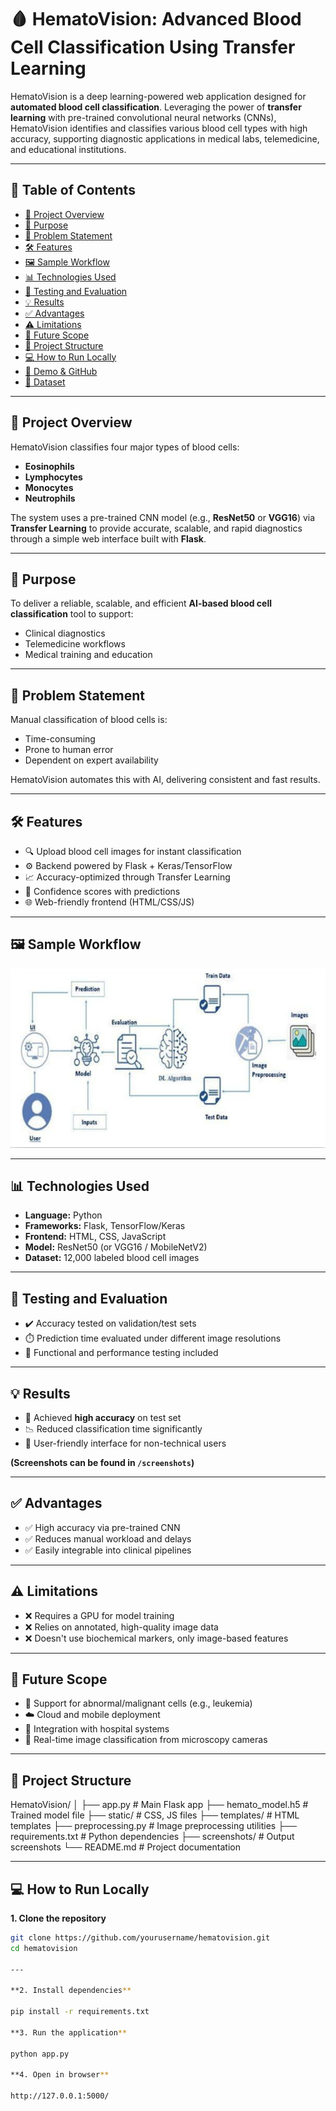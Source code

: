 # 🩸 HematoVision: Advanced Blood Cell Classification Using Transfer Learning

HematoVision is a deep learning-powered web application designed for **automated blood cell classification**. Leveraging the power of **transfer learning** with pre-trained convolutional neural networks (CNNs), HematoVision identifies and classifies various blood cell types with high accuracy, supporting diagnostic applications in medical labs, telemedicine, and educational institutions.

---

## 📌 Table of Contents

- [🚀 Project Overview](#-project-overview)
- [🎯 Purpose](#-purpose)
- [🧠 Problem Statement](#-problem-statement)
- [🛠️ Features](#-features)
- [🖼️ Sample Workflow](#-sample-workflow)
- [📊 Technologies Used](#-technologies-used)
- [🧪 Testing and Evaluation](#-testing-and-evaluation)
- [💡 Results](#-results)
- [✅ Advantages](#-advantages)
- [⚠️ Limitations](#️-limitations)
- [🔭 Future Scope](#-future-scope)
- [📁 Project Structure](#-project-structure)
- [💻 How to Run Locally](#-how-to-run-locally)
- [🔗 Demo & GitHub](#-demo--github)
- [📂 Dataset](#-dataset)

---

## 🚀 Project Overview

HematoVision classifies four major types of blood cells:
- **Eosinophils**
- **Lymphocytes**
- **Monocytes**
- **Neutrophils**

The system uses a pre-trained CNN model (e.g., **ResNet50** or **VGG16**) via **Transfer Learning** to provide accurate, scalable, and rapid diagnostics through a simple web interface built with **Flask**.

---

## 🎯 Purpose

To deliver a reliable, scalable, and efficient **AI-based blood cell classification** tool to support:
- Clinical diagnostics
- Telemedicine workflows
- Medical training and education

---

## 🧠 Problem Statement

Manual classification of blood cells is:
- Time-consuming
- Prone to human error
- Dependent on expert availability

HematoVision automates this with AI, delivering consistent and fast results.

---

## 🛠️ Features

- 🔍 Upload blood cell images for instant classification
- ⚙️ Backend powered by Flask + Keras/TensorFlow
- 📈 Accuracy-optimized through Transfer Learning
- 💬 Confidence scores with predictions
- 🌐 Web-friendly frontend (HTML/CSS/JS)

---

## 🖼️ Sample Workflow

![Workflow](static/Screenshot%202025-06-30%20181026.png)


---

## 📊 Technologies Used

- **Language:** Python
- **Frameworks:** Flask, TensorFlow/Keras
- **Frontend:** HTML, CSS, JavaScript
- **Model:** ResNet50 (or VGG16 / MobileNetV2)
- **Dataset:** 12,000 labeled blood cell images

---

## 🧪 Testing and Evaluation

- ✔️ Accuracy tested on validation/test sets
- ⏱️ Prediction time evaluated under different image resolutions
- 🧪 Functional and performance testing included

---

## 💡 Results

- 🧠 Achieved **high accuracy** on test set
- 📉 Reduced classification time significantly
- 📸 User-friendly interface for non-technical users

**(Screenshots can be found in `/screenshots`)**

---

## ✅ Advantages

- ✅ High accuracy via pre-trained CNN
- ✅ Reduces manual workload and delays
- ✅ Easily integrable into clinical pipelines

---

## ⚠️ Limitations

- ❌ Requires a GPU for model training
- ❌ Relies on annotated, high-quality image data
- ❌ Doesn't use biochemical markers, only image-based features

---

## 🔭 Future Scope

- 🔬 Support for abnormal/malignant cells (e.g., leukemia)
- ☁️ Cloud and mobile deployment
- 🏥 Integration with hospital systems
- 🔴 Real-time image classification from microscopy cameras

---

## 📁 Project Structure

HematoVision/
│
├── app.py # Main Flask app
├── hemato_model.h5 # Trained model file
├── static/ # CSS, JS files
├── templates/ # HTML templates
├── preprocessing.py # Image preprocessing utilities
├── requirements.txt # Python dependencies
├── screenshots/ # Output screenshots
└── README.md # Project documentation


---

## 💻 How to Run Locally

**1. Clone the repository**

```bash
git clone https://github.com/yourusername/hematovision.git
cd hematovision

---

**2. Install dependencies**

pip install -r requirements.txt

**3. Run the application**

python app.py

**4. Open in browser**

http://127.0.0.1:5000/

